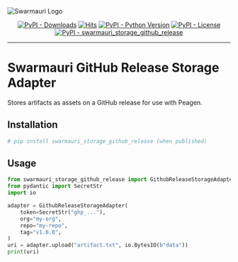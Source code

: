 <picture>
  <source media="(prefers-color-scheme: dark)"  srcset="https://res.cloudinary.com/dryedzrlo/image/upload/v1757724629/swarmauri_brand_frag_light_mg8cmd.png">
  <source media="(prefers-color-scheme: light)" srcset="https://res.cloudinary.com/dryedzrlo/image/upload/v1757724629/swarmauri_brand_frag_dark_tzjuja.png">
  <!-- Fallback below (see #2) -->
  <img alt="Swarmauri Logo" src="https://res.cloudinary.com/dryedzrlo/image/upload/v1757724629/swarmauri_brand_frag_dark_tzjuja.png">
</picture>

<p align="center">
    <a href="https://pypi.org/project/swarmauri_storage_github_release/">
        <img src="https://img.shields.io/pypi/dm/swarmauri_storage_github_release" alt="PyPI - Downloads"/></a>
    <a href="https://hits.sh/github.com/swarmauri/swarmauri-sdk/tree/master/pkgs/standards/swarmauri_storage_github_release/">
        <img alt="Hits" src="https://hits.sh/github.com/swarmauri/swarmauri-sdk/tree/master/pkgs/standards/swarmauri_storage_github_release.svg"/></a>
    <a href="https://pypi.org/project/swarmauri_storage_github_release/">
        <img src="https://img.shields.io/pypi/pyversions/swarmauri_storage_github_release" alt="PyPI - Python Version"/></a>
    <a href="https://pypi.org/project/swarmauri_storage_github_release/">
        <img src="https://img.shields.io/pypi/l/swarmauri_storage_github_release" alt="PyPI - License"/></a>
    <a href="https://pypi.org/project/swarmauri_storage_github_release/">
        <img src="https://img.shields.io/pypi/v/swarmauri_storage_github_release?label=swarmauri_storage_github_release&color=green" alt="PyPI - swarmauri_storage_github_release"/></a>

</p>

---

# Swarmauri GitHub Release Storage Adapter

Stores artifacts as assets on a GitHub release for use with Peagen.

## Installation

```bash
# pip install swarmauri_storage_github_release (when published)
```

## Usage

```python
from swarmauri_storage_github_release import GithubReleaseStorageAdapter
from pydantic import SecretStr
import io

adapter = GithubReleaseStorageAdapter(
    token=SecretStr("ghp_..."),
    org="my-org",
    repo="my-repo",
    tag="v1.0.0",
)
uri = adapter.upload("artifact.txt", io.BytesIO(b"data"))
print(uri)
```
